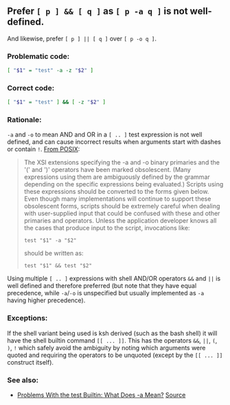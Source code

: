 ## Prefer `[ p ] && [ q ]` as `[ p -a q ]` is not well-defined.

And likewise, prefer `[ p ] || [ q ]` over `[ p -o q ]`.

### Problematic code:

```sh
[ "$1" = "test" -a -z "$2" ]
```

### Correct code:

```sh
[ "$1" = "test" ] && [ -z "$2" ]
```


### Rationale:

`-a` and `-o` to mean AND and OR in a `[ .. ]` test expression is not well defined, and can cause incorrect results when arguments start with dashes or contain `!`. [From POSIX](http://pubs.opengroup.org/onlinepubs/9699919799/utilities/test.html):

>The XSI extensions specifying the -a and -o binary primaries and the '(' and ')' operators have been marked obsolescent. (Many expressions using them are ambiguously defined by the grammar depending on the specific expressions being evaluated.) Scripts using these expressions should be converted to the forms given below. Even though many implementations will continue to support these obsolescent forms, scripts should be extremely careful when dealing with user-supplied input that could be confused with these and other primaries and operators. Unless the application developer knows all the cases that produce input to the script, invocations like:
>
>    `test "$1" -a "$2"`
>
>should be written as:
>
>   `test "$1" && test "$2"`


Using multiple `[ .. ]` expressions with shell AND/OR operators `&&` and `||` is well defined and therefore preferred (but note that they have equal precedence, while `-a`/`-o` is unspecified but usually implemented as `-a` having higher precedence).

### Exceptions:

If the shell variant being used is ksh derived (such as the bash shell) it will have the shell builtin command `[[ ... ]]`. This has the operators `&&`, `||`, `(`, `)`, `!` which safely avoid the ambiguity by noting which arguments were quoted and requiring the operators to be unquoted (except by the `[[ ... ]]` construct itself).

### See also:
* [Problems With the test Builtin: What Does -a Mean?](http://www.oilshell.org/blog/2017/08/31.html)
[Source](https://github.com/koalaman/shellcheck/wiki/SC2166)

